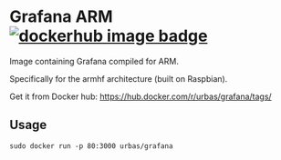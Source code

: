 # Grafana ARM [![dockerhub image badge]](https://hub.docker.com/r/urbas/grafana/)
Image containing Grafana compiled for ARM.

Specifically for the armhf architecture (built on Raspbian).

Get it from Docker hub: https://hub.docker.com/r/urbas/grafana/tags/

## Usage
```
sudo docker run -p 80:3000 urbas/grafana
```


[dockerhub image badge]: https://img.shields.io/badge/dockerhub-urbas%2Fgrafana:5.4.0-brightgreen.svg